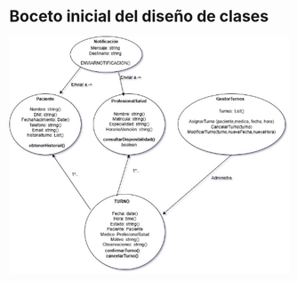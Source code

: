 # Boceto inicial del diseño de clases

![Diagrama de Clases - SISTUR](https://github.com/abartomioli/SistemaGestionTurnos/blob/main/diagramaClases.jpg?raw=true)
